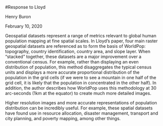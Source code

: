 #Response to Lloyd

Henry Buron

February 10, 2020

Geospatial datasets represent a range of metrics relevant to global human population mapping at fine spatial scales. In Lloyd’s paper, four main raster geospatial datasets are referenced as to form the basis of WorldPop: topography, country identification, country area, and slope layer. When “stacked” together, these datasets are a major improvement over a conventional census. For example, rather than displaying an even distribution of population, this method disaggregates the typical census units and displays a more accurate proportional distribution of the population in the grid cells (if we were to see a mountain in one half of the grid cell, it is likely that the population in concentrated in the other half). In addition, the author describes how WorldPop uses this methodology at 30 arc-seconds (1km at the equator) to create much more detailed images. 

Higher resolution images and more accurate representations of population distribution can be incredibly useful. For example, these spatial datasets have found use in resource allocation, disaster management, transport and city planning, and poverty mapping, among other things. 
